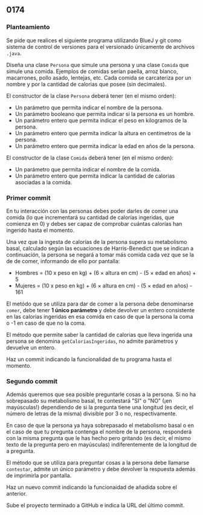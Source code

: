 ## 0174

### Planteamiento

Se pide que realices el siguiente programa utilizando BlueJ y git como sistema de control de versiones para el versionado únicamente de archivos `.java`.

Diseña una clase `Persona` que simule una persona y una clase `Comida` que simule una comida. Ejemplos de comidas serían paella, arroz blanco, macarrones, pollo asado, lentejas, etc. Cada comida se carcateriza por un nombre y por la cantidad de calorias que posee (sin decimales). 

El constructor de la clase `Persona` deberá tener (en el mismo orden):
* Un parámetro que permita indicar el nombre de la persona.
* Un parámetro booleano que permita indicar si la persona es un hombre.
* Un parámetro entero que permita indicar el peso en kilogramos de la persona.
* Un parámetro entero que permita indicar la altura en centímetros de la persona.
* Un parámetro entero que permita indicar la edad en años de la persona.

El constructor de la clase `Comida` deberá tener (en el mismo orden):
* Un parámetro que permita indicar el nombre de la comida.
* Un parámetro entero que permita indicar la cantidad de calorias asociadas a la comida.

### Primer commit

En tu interacción con las personas debes poder darles de comer una comida (lo que incrementará su cantidad de calorías ingeridas, que comienza en 0) y debes ser capaz de comprobar cuántas calorías han ingerido hasta el momento.

Una vez que la ingesta de calorías de la persona supera su metabolismo basal, calculado según las ecuaciones de Harris-Benedict que se indican a continuación, la persona se negará a tomar más comida cada vez que se la de de comer, informando de ello por pantalla:

* Hombres = (10 x peso en kg) + (6 × altura en cm) - (5 × edad en años) + 5
* Mujeres = (10 x peso en kg) + (6 × altura en cm) - (5 × edad en años) - 161

El metódo que se utiliza para dar de comer a la persona debe denominarse `comer`, debe tener __1 único parámetro__ y debe devolver un entero consistente en las calorias ingeridas en esa comida en caso de que la persona la coma o -1 en caso de que no la coma.

El método que permite saber la cantidad de calorias que lleva ingerida una persona se denomina `getCaloriasIngeridas`, no admite parámetros y devuelve un entero.

Haz un commit indicando la funcionalidad de tu programa hasta el momento.

### Segundo commit

Además queremos que sea posible preguntarle cosas a la persona. Si no ha sobrepasado su metabolismo basal, te contestará "SI" o "NO" (¡en mayúsculas!) dependiendo de si la pregunta tiene una longitud (es decir, el número de letras de la misma) divisible por 3 o no, respectivamente. 

En caso de que la persona ya haya sobrepasado el metabolismo basal o en el caso de que tu pregunta contenga el nombre de la persona, responderá con la misma pregunta que le has hecho pero gritando (es decir, el mismo texto de la pregunta pero en mayúsculas) indiferentemente de la longitud de a pregunta.

El método que se utiliza para preguntar cosas a la persona debe llamarse `contestar`, admite un único parámetro y debe devolver la respuesta además de imprimirla por pantalla.

Haz un nuevo commit indicando la funcionaidad de añadida sobre el anterior.

Sube el proyecto terminado a GitHub e indica la URL del último commit.
